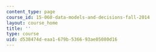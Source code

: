 ```yaml
---
content_type: page
course_id: 15-060-data-models-and-decisions-fall-2014
layout: course_home
title: ''
type: course
uid: d538474d-eaa1-679b-5366-93ae05080d16
---
```

